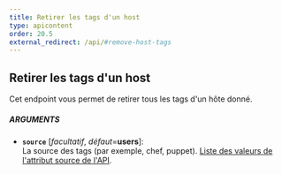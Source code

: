 ```yaml
---
title: Retirer les tags d'un host
type: apicontent
order: 20.5
external_redirect: /api/#remove-host-tags
---
```


## Retirer les tags d'un host
Cet endpoint vous permet de retirer tous les tags d'un hôte donné.

##### ARGUMENTS
* **`source`** [*facultatif*, *défaut*=**users**]:  
    La source des tags (par exemple, chef, puppet).
    [Liste des valeurs de l'attribut source de l'API][1].

[1]: /integrations/faq/list-of-api-source-attribute-value
